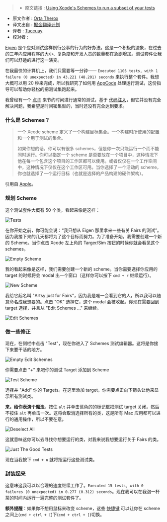 >* 原文链接 : [Using Xcode's Schemes to run a subset of your tests](http://artsy.github.io/blog/2016/04/06/Testing-Schemes/)
* 原文作者 : [Orta Therox](http://artsy.github.io/author/orta/)
* 译文出自 : [掘金翻译计划](https://github.com/xitu/gold-miner)
* 译者 : [Tuccuay](https://github.com/Tuccuay)
* 校对者 :

[Eigen](https://github.com/artsy/eigen) 是个应对测试这样例行公事的行为的好办法。这是一个积极的迹象，在过去的三年内应用程序的大小、复杂度和开发人员的数量都在急剧增加。测试套件让我们可以舒适的进行这一演变。

在我最快的计算机上，我们只需要等一分钟—— `Executed 1105 tests, with 1 failure (0 unexpected) in 43.221 (48.201) seconds` 来执行整个套件。我想大概可以用 20 秒来完成，所以我研究了如何用 [AppCode](https://www.jetbrains.com/objc/) 处理运行测试，这份指导可以帮助你轻松的把测试集跑起来。

我曾经有一个 [点子](https://github.com/orta/life/issues/71) 来节约时间进行通常的测试，基于 [代码注入](http://artsy.github.io/blog/2016/03/05/iOS-Code-Injection/)，但它并没有完全解决问题，我希望是时间密集型的，当时还没有完全达到要求。

### 什么是 Schemes？

> 一个 Xcode scheme 定义了一个构建目标集合。一个构建时所使用的配置和一个用于测试的集合。
>
> 如果你想的话，你可以有很多 schemes，但是你一次只能运行一个而不能同时运行。你可以指定一个 scheme 是否要放在一个项目中，这种情况下他在每一个包含这个项目的工作区都可以使用。或者仅仅在一个工作空间中，这种情况下仅仅在这个工作区可用。当你选择了一个活动的 scheme，你也就选择了一个运行目标（也就是选择的产品构建的硬件架构）。

引用自 [Apple](https://developer.apple.com/library/ios/featuredarticles/XcodeConcepts/Concept-Schemes.html)。

### 规划 Scheme

这个测试套件大概有 50 个类，看起来像是这样：

![Tests](http://artsy.github.io/images/2016-04-06-Testing-Schemes/tests.png)

在你开始之前，你可能会说：“我只想从 Eigen 那里拿来一些有关 Fairs 的测试”。因为我接下来的几天都将为了这个目标而努力。为了准备开始，我需要创建一个新的 Scheme。当你点击 Xcode 左上角的 Targer/Sim 按钮的时候你就会看见这个 schemes。

![Empty Scheme](http://artsy.github.io/images/2016-04-06-Testing-Schemes/empty_scheme.png)

我的看起来像是这样，我们需要创建一个新的 scheme。当你需要选择你应用的 target 的时候将会 modal 出一个窗口（这样你可以按下 `cmd + r` 继续运行）。

![New Scheme](http://artsy.github.io/images/2016-04-06-Testing-Schemes/new_scheme.png)

我给它起名叫 "Artsy just for Fairs"，因为我是唯一会看到它的人，所以我可以随意命名成我想要的。点击 "OK" 选择它，这个 modal 会被收起。你现在需要回到 target 选择，并且从 "Edit Schemes ..." 来继续。

![Edit Schemes](http://artsy.github.io/images/2016-04-06-Testing-Schemes/edit_schemes.png)

### 做一些修正

现在，在侧栏中点击 "Test"，现在你进入了 Schemes 测试编辑器。这将是你接下来要干活的地方。

![Empty Edit Schemes](http://artsy.github.io/images/2016-04-06-Testing-Schemes/empty_edit_schemes.png)

你需要点击 "+" 来吧你的测试 Target 添加到 Scheme

![Test Scheme](http://artsy.github.io/images/2016-04-06-Testing-Schemes/test_scheme.png)

选择并 "Add" 你的 Targets。在这里添加 target，你需要点击向下箭头让他来显示所有测试类。

__来，给你表演个魔法__。按住 `alt` 并单击蓝色的的标记框把测试 target 关闭。然后不按住 `alt` 再单击一次。这将会取消选择所有的类，这是所有 Mac 应用都可以进行的通用操作，所以不要在意。

![Deselect All](http://artsy.github.io/images/2016-04-06-Testing-Schemes/deselect_all.png)

这就意味这你可以去寻找你想要运行的类，对我来说我想要运行关于 Fairs 的类。

![Just The Good Tests](http://artsy.github.io/images/2016-04-06-Testing-Schemes/just_the_good_tests.png)

现在当我按下 `cmd + u` 就将指运行这些测试类。

### 封装起来

这意味这我可以以合理的速度继续工作了。`Executed 15 tests, with 0 failures (0 unexpected) in 0.277 (0.312) seconds`。现在我可以在我泡一杯茶的时间内运行一遍完整的测试套件了。

__额外提醒__：如果你不想用鼠标来改变 scheme，这些 [快捷键](http://artsy.github.io/images/2016-04-06-Testing-Schemes/next_prev.png) 可以让你在 scheme 之间上(``cmd + ctrl + [``)下(`cmd + ctrl + ]`)切换。
